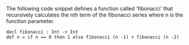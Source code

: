 The following code snippet defines a function called 'fibonacci' that recursively calculates the nth term of the fibonacci series where n is the function parameter.
```
decl fibonacci : Int -> Int
def n = if n == 0 then 1 else fibonacci (n -1) + fibonacci (n -2)
```